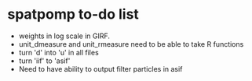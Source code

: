 # spatpomp to-do list

- weights in log scale in GIRF.
- unit_dmeasure and unit_rmeasure need to be able to take R functions
- turn 'd' into 'u' in all files
- turn 'iif' to 'asif'
- Need to have ability to output filter particles in asif

